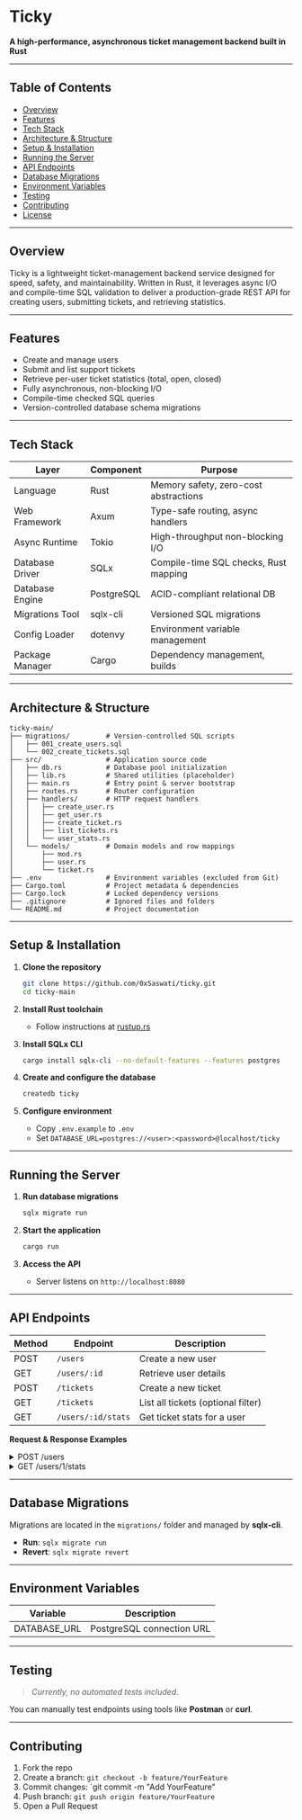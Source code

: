 # Ticky

**A high-performance, asynchronous ticket management backend built in Rust**

---

## Table of Contents

* [Overview](#overview)
* [Features](#features)
* [Tech Stack](#tech-stack)
* [Architecture & Structure](#architecture--structure)
* [Setup & Installation](#setup--installation)
* [Running the Server](#running-the-server)
* [API Endpoints](#api-endpoints)
* [Database Migrations](#database-migrations)
* [Environment Variables](#environment-variables)
* [Testing](#testing)
* [Contributing](#contributing)
* [License](#license)

---

## Overview

Ticky is a lightweight ticket-management backend service designed for speed, safety, and maintainability. Written in Rust, it leverages async I/O and compile-time SQL validation to deliver a production-grade REST API for creating users, submitting tickets, and retrieving statistics.

---

## Features

* Create and manage users
* Submit and list support tickets
* Retrieve per-user ticket statistics (total, open, closed)
* Fully asynchronous, non-blocking I/O
* Compile-time checked SQL queries
* Version-controlled database schema migrations

---

## Tech Stack

| Layer           | Component  | Purpose                               |
| --------------- | ---------- | ------------------------------------- |
| Language        | Rust       | Memory safety, zero-cost abstractions |
| Web Framework   | Axum       | Type-safe routing, async handlers     |
| Async Runtime   | Tokio      | High-throughput non-blocking I/O      |
| Database Driver | SQLx       | Compile-time SQL checks, Rust mapping |
| Database Engine | PostgreSQL | ACID-compliant relational DB          |
| Migrations Tool | sqlx-cli   | Versioned SQL migrations              |
| Config Loader   | dotenvy    | Environment variable management       |
| Package Manager | Cargo      | Dependency management, builds         |

---

## Architecture & Structure

```
ticky-main/
├── migrations/         # Version-controlled SQL scripts
│   ├── 001_create_users.sql
│   └── 002_create_tickets.sql
├── src/                # Application source code
│   ├── db.rs           # Database pool initialization
│   ├── lib.rs          # Shared utilities (placeholder)
│   ├── main.rs         # Entry point & server bootstrap
│   ├── routes.rs       # Router configuration
│   ├── handlers/       # HTTP request handlers
│   │   ├── create_user.rs
│   │   ├── get_user.rs
│   │   ├── create_ticket.rs
│   │   ├── list_tickets.rs
│   │   └── user_stats.rs
│   └── models/         # Domain models and row mappings
│       ├── mod.rs
│       ├── user.rs
│       └── ticket.rs
├── .env                # Environment variables (excluded from Git)
├── Cargo.toml          # Project metadata & dependencies
├── Cargo.lock          # Locked dependency versions
├── .gitignore          # Ignored files and folders
└── README.md           # Project documentation
```

---

## Setup & Installation

1. **Clone the repository**

   ```bash
   git clone https://github.com/0xSaswati/ticky.git
   cd ticky-main
   ```

2. **Install Rust toolchain**

   * Follow instructions at [rustup.rs](https://rustup.rs)

3. **Install SQLx CLI**

   ```bash
   cargo install sqlx-cli --no-default-features --features postgres
   ```

4. **Create and configure the database**

   ```bash
   createdb ticky
   ```

5. **Configure environment**

   * Copy `.env.example` to `.env`
   * Set `DATABASE_URL=postgres://<user>:<password>@localhost/ticky`

---

## Running the Server

1. **Run database migrations**

   ```bash
   sqlx migrate run
   ```

2. **Start the application**

   ```bash
   cargo run
   ```

3. **Access the API**

   * Server listens on `http://localhost:8080`

---

## API Endpoints

| Method | Endpoint           | Description                        |
| ------ | ------------------ | ---------------------------------- |
| POST   | `/users`           | Create a new user                  |
| GET    | `/users/:id`       | Retrieve user details              |
| POST   | `/tickets`         | Create a new ticket                |
| GET    | `/tickets`         | List all tickets (optional filter) |
| GET    | `/users/:id/stats` | Get ticket stats for a user        |

**Request & Response Examples**

<details>
<summary>POST /users</summary>

**Request**

```json
{
  "name": "Alice",
  "email": "alice@example.com"
}
```

**Response**

```json
{
  "id": 1,
  "name": "Alice",
  "email": "alice@example.com"
}
```

</details>

<details>
<summary>GET /users/1/stats</summary>

**Response**

```json
{
  "total": 5,
  "open": 2,
  "closed": 3
}
```

</details>

---

## Database Migrations

Migrations are located in the `migrations/` folder and managed by **sqlx-cli**.

* **Run**: `sqlx migrate run`
* **Revert**: `sqlx migrate revert`

---

## Environment Variables

| Variable      | Description               |
| ------------- | ------------------------- |
| DATABASE\_URL | PostgreSQL connection URL |

---

## Testing

> *Currently, no automated tests included.*

You can manually test endpoints using tools like **Postman** or **curl**.

---

## Contributing

1. Fork the repo
2. Create a branch: `git checkout -b feature/YourFeature`
3. Commit changes: \`git commit -m "Add YourFeature"
4. Push branch: `git push origin feature/YourFeature`
5. Open a Pull Request
